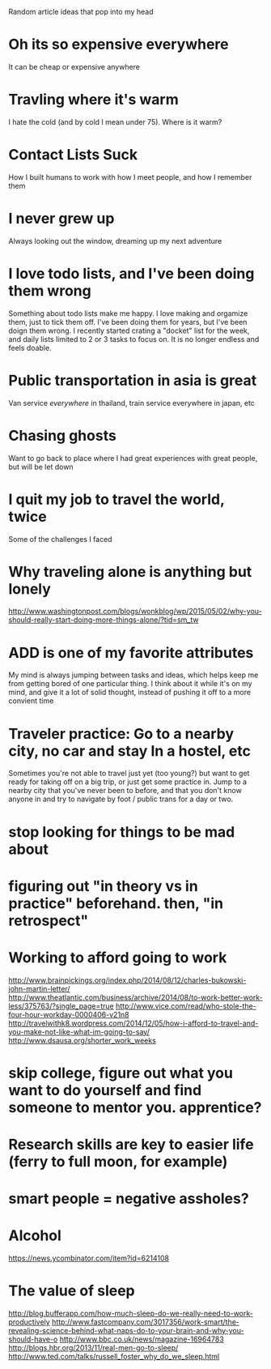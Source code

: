 Random article ideas that pop into my head

# Oh its so expensive everywhere
It can be cheap or expensive anywhere


# Travling where it's warm
I hate the cold (and by cold I mean under 75). Where is it warm?


# Contact Lists Suck
How I built humans to work with how I meet people, and how I remember them


# I never grew up
Always looking out the window, dreaming up my next adventure


# I love todo lists, and I've been doing them wrong
Something about todo lists make me happy. I love making and orgamize them, just to tick them off. I've been doing them for years, but I've been doign them wrong. I recently started crating a "docket" list for the week, and daily lists limited to 2 or 3 tasks to focus on. It is no longer endless and feels doable. 

# Public transportation in asia is great
Van service _everywhere_ in thailand, train service everywhere in japan, etc


# Chasing ghosts
Want to go back to place where I had great experiences with great people, but will be let down


# I quit my job to travel the world, twice
Some of the challenges I faced


# Why traveling alone is anything but lonely
http://www.washingtonpost.com/blogs/wonkblog/wp/2015/05/02/why-you-should-really-start-doing-more-things-alone/?tid=sm_tw


# ADD is one of my favorite attributes
My mind is always jumping between tasks and ideas, which helps keep me from getting bored of one particular thing. I think about it while it's on my mind, and give it a lot of solid thought, instead of pushing it off to a more convient time


# Traveler practice: Go to a nearby city, no car and stay In a hostel, etc
Sometimes you're not able to travel just yet (too young?) but want to get ready for taking off on a big trip, or just get some practice in. Jump to a nearby city that you've never been to before, and that you don't know anyone in and try to navigate by foot / public trans for a day or two.


# stop looking for things to be mad about


# figuring out "in theory vs in practice" beforehand. then, "in retrospect"


# Working to afford going to work
http://www.brainpickings.org/index.php/2014/08/12/charles-bukowski-john-martin-letter/
http://www.theatlantic.com/business/archive/2014/08/to-work-better-work-less/375763/?single_page=true
http://www.vice.com/read/who-stole-the-four-hour-workday-0000406-v21n8
http://travelwithk8.wordpress.com/2014/12/05/how-i-afford-to-travel-and-you-make-not-like-what-im-going-to-say/
http://www.dsausa.org/shorter_work_weeks


# skip college, figure out what you want to do yourself and find someone to mentor you. apprentice?


# Research skills are key to easier life (ferry to full moon, for example)


# smart people = negative assholes?


# Alcohol
https://news.ycombinator.com/item?id=6214108


# The value of sleep
http://blog.bufferapp.com/how-much-sleep-do-we-really-need-to-work-productively
http://www.fastcompany.com/3017356/work-smart/the-revealing-science-behind-what-naps-do-to-your-brain-and-why-you-should-have-o
http://www.bbc.co.uk/news/magazine-16964783
http://blogs.hbr.org/2013/11/real-men-go-to-sleep/
http://www.ted.com/talks/russell_foster_why_do_we_sleep.html

